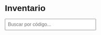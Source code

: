 <html lang="es">
<head>
  <meta charset="UTF-8">
  <title>Inventario</title>
  <style>
    body {
      font-family: Arial, sans-serif;
      margin: 30px;
    }
    input {
      padding: 8px;
      font-size: 16px;
      width: 300px;
    }
    table {
      margin-top: 20px;
      border-collapse: collapse;
      width: 100%;
    }
    th, td {
      padding: 8px;
      border: 1px solid #ccc;
      text-align: left;
    }
    th {
      background-color: #f2f2f2;
    }
  </style>
</head>
<body>
  <h1>Inventario</h1>
  <input type="text" id="busqueda" placeholder="Buscar por código..." />

  <table id="resultados" style="display:none;">
    <thead>
      <tr>
        <th>Código</th>
        <th>Descripción</th>
        <th>Cantidad</th>
        <th>Ubicación</th>
      </tr>
    </thead>
    <tbody></tbody>
  </table>

  <script>
    const inventario = [
      { codigo: "1001005NA", descripcion: "chacis de carro", cantidad: 1, ubicacion: "Caja 1" },
      { codigo: "2002005NA", descripcion: "pieza plana en forma rectangular con 8 puntos de anclaje", cantidad: 2, ubicacion: "estante A" },
      { codigo: "2003005NA", descripcion: "pieza plana rectangular chica de 2 puntos de anclaje", cantidad: 11, ubicacion: "Caja 1" },
      { codigo: "2004005NA", descripcion: "pieza plana en forma de L de 3 puntos de anclaje", cantidad: 6, ubicacion: "Caja 1" },
      { codigo: "2005005NA", descripcion: "pieza plana cuadrada de 4 puntos de anclaje", cantidad: 5, ubicacion: "Caja 1" },
      { codigo: "2006005NA", descripcion: "pieza plana rectangular alargada de 4 puntos de anclaje", cantidad: 3, ubicacion: "Caja 1" },
      { codigo: "2007005NA", descripcion: "pieza plana de 1 punto de anclaje", cantidad: 8, ubicacion: "Caja 1" },
      { codigo: "2008005NA", descripcion: "pieza plana rectangular de 6 puntos de anclaje", cantidad: 4, ubicacion: "Caja 1" },
      { codigo: "2009005NA", descripcion: "pieza plana alargada de 6 puntos de anclaje", cantidad: 1, ubicacion: "Caja 1" },
      { codigo: "2010005NA", descripcion: "pieza plana de 1 punto de anclaje transparente", cantidad: 2, ubicacion: "Caja 1" },
      { codigo: "3011005NA", descripcion: "pieza plana lisa de color rojo de 1 puerto de anclaje", cantidad: 2, ubicacion: "Caja 2" },
      { codigo: "3012005NA", descripcion: "pieza plana liza en forma de pico", cantidad: 2, ubicacion: "Caja 2" },
      { codigo: "3013005NA", descripcion: "pieza plana liza en forma de pico", cantidad: 2, ubicacion: "Caja 2" },
      { codigo: "3014005NA", descripcion: "pieza liza en forma de rampa con 1 puerto de anclaje color rojo", cantidad: 2, ubicacion: "Caja 2" },
      { codigo: "3015005NA", descripcion: "pieza liza en forma de rampa con 2 puertos de anclaje color negro", cantidad: 3, ubicacion: "Caja 2" },
      { codigo: "3016005NA", descripcion: "pieza liza con una curba asia adelante con 4 puertos de anclaje en escalon", cantidad: 4, ubicacion: "Caja 2" },
      { codigo: "3017005NA", descripcion: "pieza liza en forma de rampa con un puerto de anclaje color negro", cantidad: 6, ubicacion: "Caja 2" },
      { codigo: "3018005NA", descripcion: "pieza liza cuadrada color negro con 4 puertos de anclaje", cantidad: 1, ubicacion: "Caja 2" },
      { codigo: "3019005NA", descripcion: "pieza liza con una curva asia adelante color negro con un logo inpreso de cuatro puertos de anclaje", cantidad: 2, ubicacion: "Caja 2" },
      { codigo: "3020005NA", descripcion: "pieza liza en forma de arco con un estampado", cantidad: 2, ubicacion: "Caja 2" },
      { codigo: "3021005NA", descripcion: "pieza liza alargada con una curba asia adelate de una sola fila de puertos de anclaje", cantidad: 2, ubicacion: "Caja 2" },
      { codigo: "3022005NA", descripcion: "pieza liza con una curva asia adelante color negro con un dos lineas rojas inpreso de cuatro puertos de anclaje", cantidad: 1, ubicacion: "Caja 2" },
      { codigo: "3023005NA", descripcion: "pieza liza alargada chica con una curva asia adelante con dos puertos de anclaje", cantidad: 2, ubicacion: "Caja 2" },
      { codigo: "3024005RH", descripcion: "pieza plana liza en forma de pico color negro", cantidad: 1, ubicacion: "Caja 2" },
      { codigo: "3025005LH", descripcion: "pieza plana liza en forma de pico color negro", cantidad: 1, ubicacion: "Caja 2" },
      { codigo: "3026005NA", descripcion: "pieza liza con un logo estampado", cantidad: 1, ubicacion: "Caja 2" },
      { codigo: "3027005NA", descripcion: "pieza liza con una curba asia adelante con dos lineas rojas que llegan a la mitad de la pieza", cantidad: 1, ubicacion: "Caja 2" },
      { codigo: "3028005NA", descripcion: "pieza liza en forma de rampa transparente con 1 puerto de anclaje", cantidad: 2, ubicacion: "Caja 2" },
      { codigo: "3029005NA", descripcion: "pieza liza en forma de rampa con 2 puertos de anclaje de color gris", cantidad: 1, ubicacion: "Caja 2" },
      { codigo: "3030005NA", descripcion: "pieza liza de color negre de 6 puertos de anclaje", cantidad: 1, ubicacion: "Caja 2" },
      { codigo: "3031005NA", descripcion: "pieza liza en forma de L con la esquina cortada", cantidad: 2, ubicacion: "Caja 2" },
      { codigo: "3032005NA", descripcion: "pieza liza alargada de color negro con una curba asia adelate de una sola fila de puertos de anclaje", cantidad: 2, ubicacion: "Caja 2" },
      { codigo: "4033005NA", descripcion: "pieza en forma de L vertical con 2 puertos de anclaje y 4 puntos de anclaje", cantidad: 4, ubicacion: "Caja 3" },
      { codigo: "4034005NA", descripcion: "pieza cuadrada con un escalon y un pequeño eje en un extremo", cantidad: 4, ubicacion: "Caja 3" },
      { codigo: "4035005NA", descripcion: "pieza de un solo puerto de anclaje con dos paredes en forma de L", cantidad: 2, ubicacion: "Caja 3" },
      { codigo: "4036005NA", descripcion: "pieza en forma de volante de auto", cantidad: 1, ubicacion: "Caja 3" },
      { codigo: "4037005NA", descripcion: "piesa con 4 puntos de anclaje con un escalon con un arco en un extremo", cantidad: 4, ubicacion: "Caja 3" },
      { codigo: "4038005NA", descripcion: "pieza cubica con un saliente en su parte inferior un punto de anclaje arriba y uno en un extremo", cantidad: 4, ubicacion: "Caja 3" },
      { codigo: "4039005NA", descripcion: "pieza de 2 puntos de anclaje con 2 ganchos en un extremo", cantidad: 1, ubicacion: "Caja 3" },
      { codigo: "4040005NA", descripcion: "pieza en forma de L vertical con 2 puertos de anclaje y 4 puntos de anclaje( invertida )", cantidad: 3, ubicacion: "Caja 3" },
      { codigo: "4041005NA", descripcion: "pieza cubica con 1 punto de anclaje arriba y uno en un extremo los puntos son huecos", cantidad: 4, ubicacion: "Caja 3" },
      { codigo: "4042005NA", descripcion: "piesa en forma de rampa en el sentro es escalonada de color rojo", cantidad: 2, ubicacion: "Caja 3" },
      { codigo: "4043005NA", descripcion: "pieza con un punto de anclaje y un eje orizontal con dos puntos de anclajes huecos", cantidad: 2, ubicacion: "Caja 3" },
      { codigo: "4044005NA", descripcion: "pieza con 2 puertos de anclaje con un perfil en un extremo", cantidad: 2, ubicacion: "Caja 3" },
      { codigo: "4045005NA", descripcion: "pieza cubica con un punto de anclaje", cantidad: 2, ubicacion: "Caja 3" },
      { codigo: "4046005NA", descripcion: "pieza de 2 puntos de anclaje huecos y un puerto de anclaje de forma horizontal", cantidad: 2, ubicacion: "Caja 3" },
      { codigo: "4047005NA", descripcion: "pieza de 2 puntos de anclaje y un anclaje vertical", cantidad: 1, ubicacion: "Caja 3" },
      { codigo: "4048005NA", descripcion: "pieza en forma de rampa alargada con dos puntos de anclaje huecos en el lugar de los puertos", cantidad: 2, ubicacion: "Caja 3" },
      { codigo: "4049005NA", descripcion: "pieza liza con un puerto de anclaje con la esquina redondeada", cantidad: 2, ubicacion: "Caja 3" },
      { codigo: "4050005NA", descripcion: "piesa en forma de rampa en el sentro es escalonada de color negro", cantidad: 2, ubicacion: "Caja 3" },
      { codigo: "4051005NA", descripcion: "pieza en forma de L en vertical con dos abrasaderas a los costados", cantidad: 1, ubicacion: "Caja 3" },
      { codigo: "4052005RH", descripcion: "pieza cuadrada con una esquina cortada de color rojo transparente con tres puertos de anclaje", cantidad: 1, ubicacion: "Caja 3" },
      { codigo: "4053005LH", descripcion: "pieza cuadrada con una esquina cortada de color rojo transparente con tres puertos de anclaje", cantidad: 1, ubicacion: "Caja 3" },
      { codigo: "4054005NA", descripcion: "pieza en forma de aleron pequeño", cantidad: 3, ubicacion: "Caja 3" },
      { codigo: "4055005NA", descripcion: "pieza cilindrica con un hueco en el centro(rin de rueda)", cantidad: 4, ubicacion: "Caja 3" },
      { codigo: "4056005NA", descripcion: "pieza circular con un hueco muy grande en el centro en el exterior tiene dientes (rueda de carro )", cantidad: 4, ubicacion: "Caja 3" },
      { codigo: "4057005NA", descripcion: "piesa grande en forma de rampa curviada asia adelante transparente ( para brisas de carro)", cantidad: 1, ubicacion: "Caja 3" }
    ];

    const input = document.getElementById("busqueda");
    const tabla = document.getElementById("resultados");
    const tbody = tabla.querySelector("tbody");

    input.addEventListener("input", () => {
      const valor = input.value.trim().toLowerCase();
      tbody.innerHTML = "";
      if (valor === "") {
        tabla.style.display = "none";
        return;
      }
      const resultados = inventario.filter(item => item.codigo.toLowerCase().includes(valor));
      resultados.forEach(item => {
        const fila = document.createElement("tr");
        fila.innerHTML = `
          <td>${item.codigo}</td>
          <td>${item.descripcion}</td>
          <td>${item.cantidad}</td>
          <td>${item.ubicacion}</td>
        `;
        tbody.appendChild(fila);
      });
      tabla.style.display = resultados.length ? "table" : "none";
    });
  </script>
</body>
</html>
